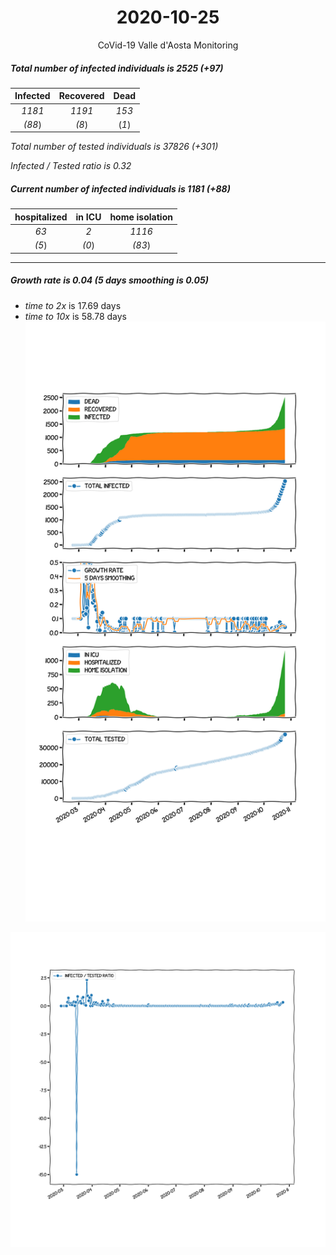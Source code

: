 <div align='center'>

# 2020-10-25
CoVid-19 Valle d'Aosta Monitoring
</div>

##### Total number of infected individuals is 2525 (+97)
Infected | Recovered | Dead
:---: | :---: | :---:
*1181* | *1191* | *153*
*(88*) | *(8*) | (*1*)

*Total number of tested individuals is 37826 (+301)*

*Infected / Tested ratio is 0.32*
##### Current number of infected individuals is 1181 (+88)
hospitalized | in ICU | home isolation
:---: | :---: | :---:
*63* |*2* |*1116*
*(5*) |*(0*) |*(83*)
***
##### Growth rate is 0.04 (5 days smoothing is 0.05)
- *time to 2x* is 17.69 days
- *time to 10x* is 58.78 days
![stats][stats]

![infected_normalized][infected_normalized]

[stats]: stats_Valled'Aosta.png
[infected_normalized]: infected_normalized_Valled'Aosta.png

